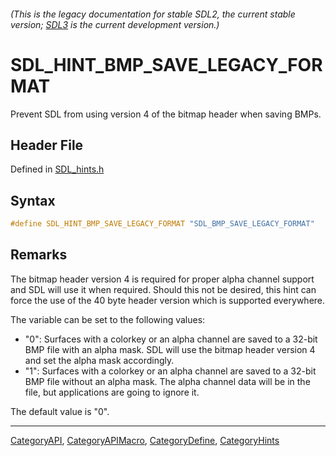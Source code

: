 ###### (This is the legacy documentation for stable SDL2, the current stable version; [SDL3](https://wiki.libsdl.org/SDL3/) is the current development version.)
# SDL_HINT_BMP_SAVE_LEGACY_FORMAT

Prevent SDL from using version 4 of the bitmap header when saving BMPs.

## Header File

Defined in [SDL_hints.h](https://github.com/libsdl-org/SDL/blob/SDL2/include/SDL_hints.h)

## Syntax

```c
#define SDL_HINT_BMP_SAVE_LEGACY_FORMAT "SDL_BMP_SAVE_LEGACY_FORMAT"
```

## Remarks

The bitmap header version 4 is required for proper alpha channel support
and SDL will use it when required. Should this not be desired, this hint
can force the use of the 40 byte header version which is supported
everywhere.

The variable can be set to the following values:

- "0": Surfaces with a colorkey or an alpha channel are saved to a 32-bit
  BMP file with an alpha mask. SDL will use the bitmap header version 4 and
  set the alpha mask accordingly.
- "1": Surfaces with a colorkey or an alpha channel are saved to a 32-bit
  BMP file without an alpha mask. The alpha channel data will be in the
  file, but applications are going to ignore it.

The default value is "0".

----
[CategoryAPI](CategoryAPI), [CategoryAPIMacro](CategoryAPIMacro), [CategoryDefine](CategoryDefine), [CategoryHints](CategoryHints)


